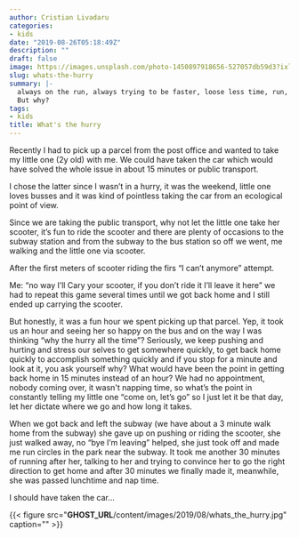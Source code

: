 ```yaml
---
author: Cristian Livadaru
categories:
- kids
date: "2019-08-26T05:18:49Z"
description: ""
draft: false
image: https://images.unsplash.com/photo-1450897918656-527057db59d3?ixlib=rb-1.2.1&q=80&fm=jpg&crop=entropy&cs=tinysrgb&w=1080&fit=max&ixid=eyJhcHBfaWQiOjExNzczfQ
slug: whats-the-hurry
summary: |-
  always on the run, always trying to be faster, loose less time, run, speed, don't stop.
  But why?
tags:
- kids
title: What's the hurry
---
```



Recently I had to pick up a parcel from the post office and wanted to take my little one (2y old) with me. We could have taken the car which would have solved the whole issue in about 15 minutes or public transport.

I chose the latter since I wasn’t in a hurry, it was the weekend, little one loves busses and it was kind of pointless taking the car from an ecological point of view.

Since we are taking the public transport, why not let the little one take her scooter, it’s fun to ride the scooter and there are plenty of occasions to the subway station and from the subway to the bus station so off we went, me walking and the little one via scooter.

After the first meters of scooter riding the firs “I can’t anymore” attempt.

Me: “no way I’ll Cary your scooter, if you don’t ride it I’ll leave it here” we had to repeat this game several times until we got back home and I still ended up carrying the scooter.

But honestly, it was a fun hour we spent picking up that parcel. Yep, it took us an hour and seeing her so happy on the bus and on the way I was thinking “why the hurry all the time”? Seriously, we keep pushing and hurting and stress our selves to get somewhere quickly, to get back home quickly to accomplish something quickly and if you stop for a minute and look at it, you ask yourself why? What would have been the point in getting back home in 15 minutes instead of an hour? We had no appointment, nobody coming over, it wasn't napping time, so what’s the point in constantly telling my little one “come on, let’s go” so I just let it be that day, let her dictate where we go and how long it takes.

When we got back and left the subway (we have about a 3 minute walk home from the subway) she gave up on pushing or riding the scooter, she just walked away, no “bye I’m leaving” helped, she just took off and made me run circles in the park near the subway. It took me another 30 minutes of running after her, talking to her and trying to convince her to go the right direction to get home and after 30 minutes we finally made it, meanwhile, she was passed lunchtime and nap time.

I should have taken the car...

{{< figure src="__GHOST_URL__/content/images/2019/08/whats_the_hurry.jpg" caption="" >}}

